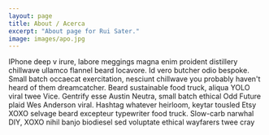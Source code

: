 ```yaml
---
layout: page
title: About / Acerca
excerpt: "About page for Rui Sater."
image: images/apo.jpg
---
```


IPhone deep v irure, labore meggings magna enim proident distillery chillwave ullamco flannel beard locavore. Id vero butcher odio bespoke. Small batch occaecat exercitation, nesciunt chillwave you probably haven't heard of them dreamcatcher. Beard sustainable food truck, aliqua YOLO viral twee Vice. Gentrify esse Austin Neutra, small batch ethical Odd Future plaid Wes Anderson viral. Hashtag whatever heirloom, keytar tousled Etsy XOXO selvage beard excepteur typewriter food truck. Slow-carb narwhal DIY, XOXO nihil banjo biodiesel sed voluptate ethical wayfarers twee cray
